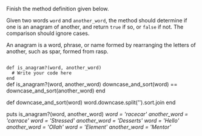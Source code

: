 Finish the method definition given below.

Given two words `word` and `another_word`, the method should determine if one is an anagram of another, and return `true` if so, or `false` if not. The comparison should ignore cases.

An anagram is a word, phrase, or name formed by rearranging the letters of another, such as spar, formed from rasp.

<codeblock language="ruby" type="exercise" testMode="multipleInput">
<code>
def is_anagram?(word, another_word)
  # Write your code here
end
</code>

<solution>
def is_anagram?(word, another_word)
  downcase_and_sort(word) == downcase_and_sort(another_word)
end

def downcase_and_sort(word)
  word.downcase.split('').sort.join
end
</solution>

<testcases>
<caller>
puts is_anagram?(word, another_word)
</caller>
<testcase>
<i>
word = 'racecar'
another_word = 'carrace'
</i>
</testcase>
<testcase>
<i>
word = 'Stressed'
another_word = 'Desserts'
</i>
</testcase>
<testcase>
<i>
word = 'Hello'
another_word = 'Ollah'
</i>
</testcase>
<testcase>
<i>
word = 'Element'
another_word = 'Mentor'
</i>
</testcase>
</testcases>
</codeblock>